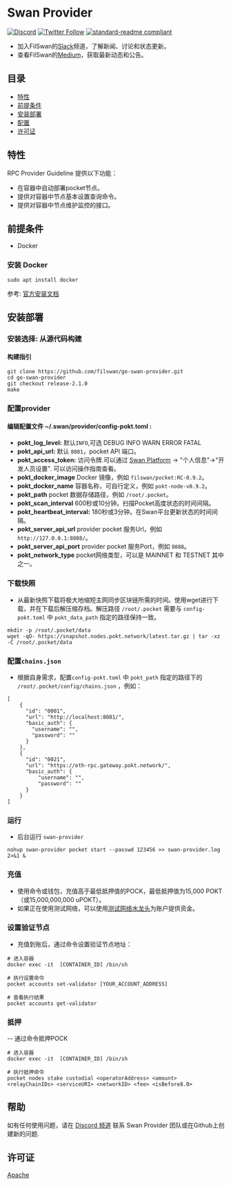 # Swan Provider
[![Discord](https://img.shields.io/discord/770382203782692945?label=Discord&logo=Discord)](https://discord.gg/MSXGzVsSYf)
[![Twitter Follow](https://img.shields.io/twitter/follow/0xfilswan)](https://twitter.com/0xfilswan)
[![standard-readme compliant](https://img.shields.io/badge/readme%20style-standard-brightgreen.svg)](https://github.com/RichardLitt/standard-readme)

- 加入FilSwan的[Slack](https://filswan.slack.com)频道，了解新闻、讨论和状态更新。
- 查看FilSwan的[Medium](https://filswan.medium.com)，获取最新动态和公告。

## 目录

- [特性](#特性)
- [前提条件](#前提条件)
- [安装部署](#安装部署)
- [配置](#配置)
- [许可证](#许可证)

## 特性

RPC Provider Guideline 提供以下功能：

* 在容器中自动部署pocket节点。
* 提供对容器中节点基本设置查询命令。
* 提供对容器中节点维护监控的接口。

## 前提条件
- Docker
### 安装 Docker
```shell
sudo apt install docker
```
参考: [官方安装文档](https://docs.docker.com/engine/install/)

## 安装部署
### 安装选择: 从源代码构建
####  构建指引
```shell
git clone https://github.com/filswan/go-swan-provider.git
cd go-swan-provider
git checkout release-2.1.0
make
```

### 配置provider
#### 编辑配置文件 **~/.swan/provider/config-pokt.toml** :
- **pokt_log_level:** 默认`INFO`,可选 DEBUG INFO WARN ERROR FATAL
- **pokt_api_url:** 默认 `8081`，pocket API 端口。
- **pokt_access_token:** 访问令牌.可以通过 [Swan Platform](https://console.filswan.com/#/dashboard) -> "个人信息"->"开发人员设置". 可以访问操作指南查看。
- **pokt_docker_image** Docker 镜像，例如 `filswan/pocket:RC-0.9.2`。
- **pokt_docker_name** 容器名称，可自行定义，例如 `pokt-node-v0.9.2`。
- **pokt_path** pocket 数据存储路径，例如 `/root/.pocket`。
- **pokt_scan_interval** 600秒或10分钟。扫描Pocket高度状态的时间间隔。
- **pokt_heartbeat_interval:** 180秒或3分钟。在Swan平台更新状态的时间间隔。
- **pokt_server_api_url** provider pocket 服务Url，例如 `http://127.0.0.1:8088/`。
- **pokt_server_api_port** provider pocket 服务Port，例如 `8088`。
- **pokt_network_type** pocket网络类型，可以是 MAINNET 和 TESTNET 其中之一。

### 下载快照
- 从最新快照下载将极大地缩短主网同步区块链所需的时间。使用wget进行下载，并在下载后解压缩存档。解压路径 `/root/.pocket` 需要与 `config-pokt.toml` 中 `pokt_data_path` 指定的路径保持一致。
```
mkdir -p /root/.pocket/data
wget -qO- https://snapshot.nodes.pokt.network/latest.tar.gz | tar -xz -C /root/.pocket/data
```

### 配置`chains.json`
- 根据自身需求，配置`config-pokt.toml` 中 `pokt_path` 指定的路径下的  `/root/.pocket/config/chains.json` ，例如：
```
[
    {
      "id": "0001",
      "url": "http://localhost:8081/",
      "basic_auth": {
        "username": "",
        "password": ""
      }
    },
    {
      "id": "0021",
      "url": "https://eth-rpc.gateway.pokt.network/",
      "basic_auth": {
          "username": "",
          "password": ""
      }
    }
]
```

### 运行
- 后台运行 `swan-provider`
```
nohup swan-provider pocket start --passwd 123456 >> swan-provider.log 2>&1 & 
```

### 充值
- 使用命令或钱包，充值高于最低抵押值的POCK，最低抵押值为15,000 POKT（或15,000,000,000 uPOKT）。
- 如果正在使用测试网络，可以使用[测试网络水龙头](https://faucet.pokt.network)为账户提供资金。

### 设置验证节点
- 充值到账后，通过命令设置验证节点地址：
```
# 进入容器
docker exec -it  [CONTAINER_ID] /bin/sh

# 执行设置命令
pocket accounts set-validator [YOUR_ACCOUNT_ADDRESS]

# 查看执行结果
pocket accounts get-validator
```

### 抵押
-- 通过命令抵押POCK
```
# 进入容器
docker exec -it  [CONTAINER_ID] /bin/sh

# 执行抵押命令
pocket nodes stake custodial <operatorAddress> <amount> <relayChainIDs> <serviceURI> <networkID> <fee> <isBefore8.0>
```

## 帮助

如有任何使用问题，请在 [Discord 频道](http://discord.com/invite/KKGhy8ZqzK) 联系 Swan Provider 团队或在Github上创建新的问题.

## 许可证

[Apache](https://github.com/filswan/go-swan-provider/blob/main/LICENSE)
